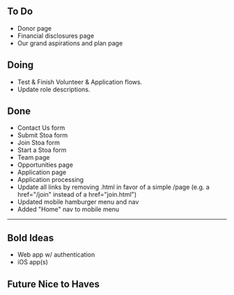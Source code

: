 ## To Do

- Donor page
- Financial disclosures page
- Our grand aspirations and plan page

## Doing

- Test & Finish Volunteer & Application flows.
- Update role descriptions.

## Done

- Contact Us form
- Submit Stoa form
- Join Stoa form
- Start a Stoa form
- Team page
- Opportunities page
- Application page
- Application processing
- Update all links by removing .html in favor of a simple /page (e.g. a href="/join" instead of a href="join.html")
- Updated mobile hamburger menu and nav
- Added "Home" nav to mobile menu

---

## Bold Ideas

- Web app w/ authentication
- iOS app(s)

## Future Nice to Haves
